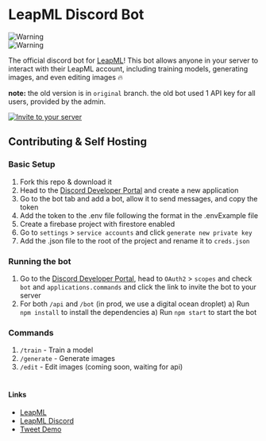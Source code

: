 # LeapML Discord Bot

<div align="left">
  <img src="https://img.shields.io/badge/I%20no%20longer%20maintain%20this%20bot. Best%20to%20fork%20and%20host%20yourself.-FF0000?style=for-the-badge&logoColor=white" alt="Warning" />
  <br />
<img src="https://img.shields.io/badge/Original%20branch%20better%20for%20indie%20hackers.-FF5F15?style=for-the-badge&logoColor=white" alt="Warning" />
</div>

The official discord bot for [LeapML](https://leapml.dev)! This bot allows anyone in your server to interact with their LeapML account, including training models, generating images, and even editing images 🔥

<b>note:</b> the old version is in `original` branch. the old bot used 1 API key for all users, provided by the admin.

<!-- create a  button to invite the bot to your server -->
<a href="https://discord.com/api/oauth2/authorize?client_id=1075966451590107156&permissions=2112&scope=bot%20applications.commands">
  <img src="https://img.shields.io/badge/Invite%20to%20your%20server-7289DA?style=for-the-badge&logo=discord&logoColor=white" alt="Invite to your server" />
  </a>

## Contributing & Self Hosting

### Basic Setup

1. Fork this repo & download it
2. Head to the [Discord Developer Portal](https://discord.com/developers/applications) and create a new application
3. Go to the bot tab and add a bot, allow it to send messages, and copy the token
4. Add the token to the .env file following the format in the .envExample file
5. Create a firebase project with firestore enabled
6. Go to `settings` > `service accounts` and click `generate new private key`
7. Add the .json file to the root of the project and rename it to `creds.json`

### Running the bot

1. Go to the [Discord Developer Portal](https://discord.com/developers/applications), head to `OAuth2` > `scopes` and check `bot` and `applications.commands` and click the link to invite the bot to your server
2. For both `/api` and `/bot` (in prod, we use a digital ocean droplet)
   a) Run `npm install` to install the dependencies
   a) Run `npm start` to start the bot

### Commands

1. `/train` - Train a model
2. `/generate` - Generate images
3. `/edit` - Edit images (coming soon, waiting for api)

#

#### Links

- [LeapML](https://leapml.dev)
- [LeapML Discord](https://discord.gg/leapml)
- [Tweet Demo](https://twitter.com/aleemrehmtulla/status/1626649421164453889)
